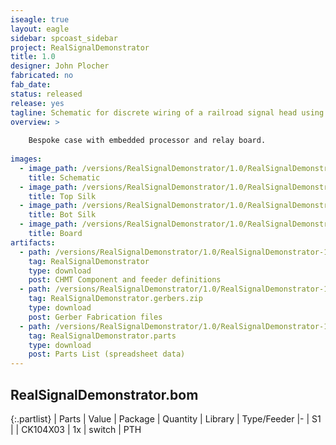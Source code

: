```yaml
---
iseagle: true
layout: eagle
sidebar: spcoast_sidebar
project: RealSignalDemonstrator
title: 1.0
designer: John Plocher
fabricated: no
fab_date: 
status: released
release: yes
tagline: Schematic for discrete wiring of a railroad signal head using an ATTiny and relays
overview: >
    
    Bespoke case with embedded processor and relay board.
    
images:
  - image_path: /versions/RealSignalDemonstrator/1.0/RealSignalDemonstrator-1.0.sch.png
    title: Schematic
  - image_path: /versions/RealSignalDemonstrator/1.0/RealSignalDemonstrator-1.0.top.brd.png
    title: Top Silk
  - image_path: /versions/RealSignalDemonstrator/1.0/RealSignalDemonstrator-1.0.bot.brd.png
    title: Bot Silk
  - image_path: /versions/RealSignalDemonstrator/1.0/RealSignalDemonstrator-1.0.brd.png
    title: Board
artifacts:
  - path: /versions/RealSignalDemonstrator/1.0/RealSignalDemonstrator-1.0.dpv
    tag: RealSignalDemonstrator
    type: download
    post: CHMT Component and feeder definitions
  - path: /versions/RealSignalDemonstrator/1.0/RealSignalDemonstrator-1.0.gerbers.zip
    tag: RealSignalDemonstrator.gerbers.zip
    type: download
    post: Gerber Fabrication files
  - path: /versions/RealSignalDemonstrator/1.0/RealSignalDemonstrator-1.0.parts.csv
    tag: RealSignalDemonstrator.parts
    type: download
    post: Parts List (spreadsheet data)
---
```


## RealSignalDemonstrator.bom

{:.partlist}
| Parts | Value | Package | Quantity | Library | Type/Feeder
|-
| S1 |  | CK104X03 | 1x | switch | PTH
